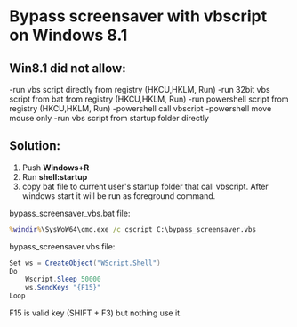 # Bypass screensaver with vbscript on Windows 8.1

## Win8.1 did not allow:
-run vbs script directly from registry (HKCU,HKLM, Run)
-run 32bit vbs script from bat from registry (HKCU,HKLM, Run)
-run powershell script from registry  (HKCU,HKLM, Run)
	-powershell call vbscript
	-powershell move mouse only
-run vbs script from startup folder directly


## Solution:
1. Push **Windows+R**
2. Run **shell:startup**
3. copy bat file to current user's startup folder that call vbscript. After windows start it will be run as foreground command.

bypass_screensaver_vbs.bat file:

```bat
%windir%\SysWoW64\cmd.exe /c cscript C:\bypass_screensaver.vbs
```

bypass_screensaver.vbs file:

```csharp
Set ws = CreateObject("WScript.Shell") 
Do 
    Wscript.Sleep 50000 
    ws.SendKeys "{F15}" 
Loop
```

F15 is valid key (SHIFT + F3) but nothing use it.